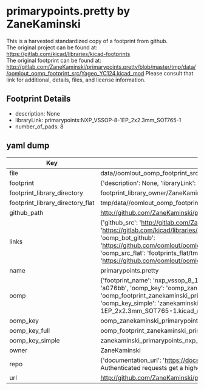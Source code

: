 # primarypoints.pretty by ZaneKaminski  
This is a harvested standardized copy of a footprint from github.  
The original project can be found at:  
https://gitlab.com/kicad/libraries/kicad-footprints  
The original footprint can be found at:
http://gitlab.com/ZaneKaminski/primarypoints.pretty/blob/master/tmp/data//oomlout_oomp_footprint_src/Yageo_YC124.kicad_mod
Please consult that link for additional, details, files, and license information.  
## Footprint Details
* description: None  
* libraryLink: primarypoints:NXP_VSSOP-8-1EP_2x2.3mm_SOT765-1  
* number_of_pads: 8  
## yaml dump  
| Key | Value |  
| --- | --- |  
| file | data//oomlout_oomp_footprint_src/primarypoints.pretty/NXP_VSSOP-8-1EP_2x2.3mm_SOT765-1.kicad_mod |  
| footprint | {'description': None, 'libraryLink': 'primarypoints:NXP_VSSOP-8-1EP_2x2.3mm_SOT765-1', 'number_of_pads': 8} |  
| footprint_library_directory | footprint_library_owner/ZaneKaminski_primarypoints.pretty |  
| footprint_library_directory_flat | tmp/data//oomlout_oomp_footprint_src/footprints_flat/zanekaminski_primarypoints_nxp_vssop_8_1ep_2x2_3mm_sot765_1/working |  
| github_path | http://github.com/ZaneKaminski/primarypoints.pretty/blob/master/tmp/data//oomlout_oomp_footprint_src/NXP_VSSOP-8-1EP_2x2.3mm_SOT765-1.kicad_mod |  
| links | {'github_src': 'http://gitlab.com/ZaneKaminski/primarypoints.pretty/blob/master/tmp/data//oomlout_oomp_footprint_src/Yageo_YC124.kicad_mod', 'github_src_repo': 'https://gitlab.com/kicad/libraries/kicad-footprints', 'oomp_bot': 'tmp/data//oomlout_oomp_footprint_src/footprints/zanekaminski_primarypoints_nxp_vssop_8_1ep_2x2_3mm_sot765_1/working', 'oomp_bot_github': 'https://github.com/oomlout/oomlout_oomp_footprint_bot/tree/main/tmp/data//oomlout_oomp_footprint_src/footprints/zanekaminski_primarypoints_nxp_vssop_8_1ep_2x2_3mm_sot765_1/working', 'oomp_src_flat': 'footprints_flat/tmp/data//oomlout_oomp_footprint_src/footprints_flat/zanekaminski_primarypoints_nxp_vssop_8_1ep_2x2_3mm_sot765_1/working', 'oomp_src_flat_github': 'https://github.com/oomlout/oomlout_oomp_footprint_src/tree/main/tmp/data//oomlout_oomp_footprint_src/footprints_flat/zanekaminski_primarypoints_nxp_vssop_8_1ep_2x2_3mm_sot765_1/working'} |  
| name | primarypoints.pretty |  
| oomp | {'footprint_name': 'nxp_vssop_8_1ep_2x2_3mm_sot765_1', 'library_name': 'primarypoints', 'md5': 'a076bb125d94f52197d1280d9336f31c', 'md5_10': 'a076bb125d', 'md5_5': 'a076b', 'md5_6': 'a076bb', 'oomp_key': 'oomp_zanekaminski_primarypoints_nxp_vssop_8_1ep_2x2_3mm_sot765_1', 'oomp_key_extra': 'oomp_footprint_zanekaminski_primarypoints_nxp_vssop_8_1ep_2x2_3mm_sot765_1', 'oomp_key_full': 'oomp_footprint_zanekaminski_primarypoints_nxp_vssop_8_1ep_2x2_3mm_sot765_1_a076bb', 'oomp_key_simple': 'zanekaminski_primarypoints_nxp_vssop_8_1ep_2x2_3mm_sot765_1', 'original_filename': 'data//oomlout_oomp_footprint_src/primarypoints.pretty/NXP_VSSOP-8-1EP_2x2.3mm_SOT765-1.kicad_mod', 'owner_name': 'zanekaminski'} |  
| oomp_key | oomp_zanekaminski_primarypoints_nxp_vssop_8_1ep_2x2_3mm_sot765_1 |  
| oomp_key_full | oomp_footprint_zanekaminski_primarypoints_nxp_vssop_8_1ep_2x2_3mm_sot765_1 |  
| oomp_key_simple | zanekaminski_primarypoints_nxp_vssop_8_1ep_2x2_3mm_sot765_1 |  
| owner | ZaneKaminski |  
| repo | {'documentation_url': 'https://docs.github.com/rest/overview/resources-in-the-rest-api#rate-limiting', 'message': "API rate limit exceeded for 84.66.142.224. (But here's the good news: Authenticated requests get a higher rate limit. Check out the documentation for more details.)"} |  
| url | http://github.com/ZaneKaminski/primarypoints.pretty |  

